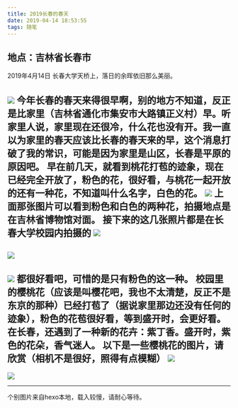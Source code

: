 ```yaml
---
title: 2019长春的春天
date: 2019-04-14 18:53:55
tags: 随笔
---
```

## 地点：吉林省长春市
2019年4月14日
长春大学天桥上，落日的余晖依旧那么美丽。
<!--more-->
![](http://wx2.sinaimg.cn/large/0060lm7Tly1g2b8tjg6lyj31o00u0b29.jpg)
今年长春的春天来得很早啊，别的地方不知道，反正是比家里（吉林省通化市集安市大路镇正义村）早。听家里人说，家里现在还很冷，什么花也没有开。我一直以为家里的春天应该比长春的春天来的早，这个消息打破了我的常识，可能是因为家里是山区，长春是平原的原因吧。
早在前几天，就看到桃花打苞的迹象，现在已经完全开放了，粉色的花，很好看，与桃花一起开放的还有一种花，不知道叫什么名字，白色的花。
![](http://wx3.sinaimg.cn/large/0060lm7Tly1g23n4ymaymj31o00u04qr.jpg)
上面那张图片可以看到粉色和白色的两种花，拍摄地点是在吉林省博物馆对面。
接下来的这几张照片都是在长春大学校园内拍摄的
![](IMG_20190414_175757.jpg)
---
![](http://wx3.sinaimg.cn/large/0060lm7Tly1g23n0kq8zej31o00u0kjo.jpg)
---
![](IMG_20190414_175837.jpg)
都很好看吧，可惜的是只有粉色的这一种。
校园里的樱桃花（应该是叫樱花吧，我也不太清楚，反正不是东京的那种）已经打苞了（据说家里那边还没有任何的迹象），粉色的花苞很好看，等到盛开时，会更好看。在长春，还遇到了一种新的花卉：紫丁香。盛开时，紫色的花朵，香气迷人。
以下是一些樱桃花的图片，请欣赏（相机不是很好，照得有点模糊）
![](IMG_20190414_180005.jpg)
---
![](IMG_20190414_180243.jpg)
***
个别图片来自hexo本地，载入较慢，请耐心等待。